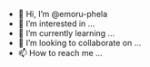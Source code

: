 - 👋 Hi, I’m @emoru-phela
- 👀 I’m interested in ...
- 🌱 I’m currently learning ...
- 💞️ I’m looking to collaborate on ...
- 📫 How to reach me ...

<!---
emoru-phela/emoru-phela is a ✨ special ✨ repository because its `README.md` (this file) appears on your GitHub profile.
You can click the Preview link to take a look at your changes.
--->
